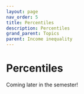```yaml
---
layout: page
nav_order: 5
title: Percentiles
description: Percentiles
grand_parent: Topics
parent: Income inequality
---
```


# Percentiles

Coming later in the semester!